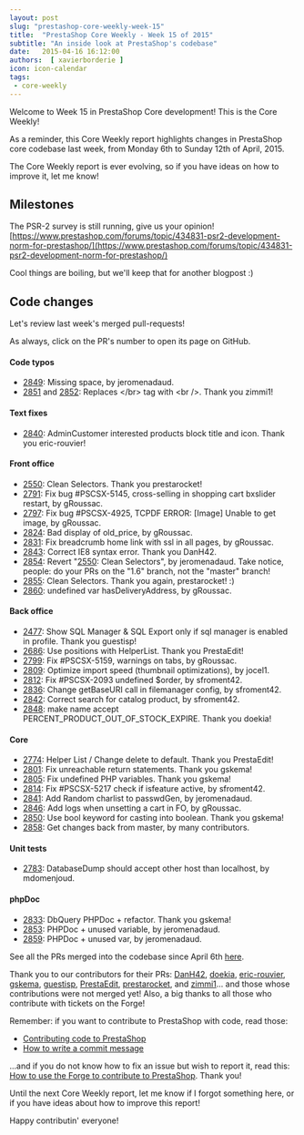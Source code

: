 ```yaml
---
layout: post
slug: "prestashop-core-weekly-week-15"
title:  "PrestaShop Core Weekly - Week 15 of 2015"
subtitle: "An inside look at PrestaShop's codebase"
date:   2015-04-16 16:12:00
authors:  [ xavierborderie ]
icon: icon-calendar
tags:
 - core-weekly
---
```


Welcome to Week 15 in PrestaShop Core development! This is the Core Weekly!

As a reminder, this Core Weekly report highlights changes in PrestaShop core codebase last week, from Monday 6th to Sunday 12th of April, 2015.

The Core Weekly report is ever evolving, so if you have ideas on how to improve it, let me know!

## Milestones

The PSR-2 survey is still running, give us your opinion! [https://www.prestashop.com/forums/topic/434831-psr2-development-norm-for-prestashop/](https://www.prestashop.com/forums/topic/434831-psr2-development-norm-for-prestashop/)

Cool things are boiling, but we'll keep that for another blogpost :)


## Code changes

Let's review last week's merged pull-requests!

As always, click on the PR's number to open its page on GitHub.

#### Code typos

 * [2849](https://github.com/PrestaShop/PrestaShop/pull/2849): Missing space, by jeromenadaud.
 * [2851](https://github.com/PrestaShop/PrestaShop/pull/2851) and [2852](https://github.com/PrestaShop/PrestaShop/pull/2852): Replaces &lt;/br&gt; tag with &lt;br&nbsp;/&gt;. Thank you zimmi1!
 
#### Text fixes

 * [2840](https://github.com/PrestaShop/PrestaShop/pull/2840): AdminCustomer interested products block title and icon. Thank you eric-rouvier!
 
#### Front office

 * [2550](https://github.com/PrestaShop/PrestaShop/pull/2550): Clean Selectors. Thank you prestarocket!
 * [2791](https://github.com/PrestaShop/PrestaShop/pull/2791): Fix bug #PSCSX-5145, cross-selling in shopping cart bxslider restart, by gRoussac.
 * [2797](https://github.com/PrestaShop/PrestaShop/pull/2797): Fix bug #PSCSX-4925, TCPDF ERROR: [Image] Unable to get image, by gRoussac.
 * [2824](https://github.com/PrestaShop/PrestaShop/pull/2824): Bad display of old_price, by gRoussac.
 * [2831](https://github.com/PrestaShop/PrestaShop/pull/2831): Fix breadcrumb home link with ssl in all pages, by gRoussac.
 * [2843](https://github.com/PrestaShop/PrestaShop/pull/2843): Correct IE8 syntax error. Thank you DanH42.
 * [2854](https://github.com/PrestaShop/PrestaShop/pull/2854): Revert "[2550](https://github.com/PrestaShop/PrestaShop/pull/2550): Clean Selectors", by jeromenadaud. Take notice, people: do your PRs on the "1.6" branch, not the "master" branch!
 * [2855](https://github.com/PrestaShop/PrestaShop/pull/2855): Clean Selectors. Thank you again, prestarocket! :)
 * [2860](https://github.com/PrestaShop/PrestaShop/pull/2860): undefined var hasDeliveryAddress, by gRoussac.
 
#### Back office

 * [2477](https://github.com/PrestaShop/PrestaShop/pull/2477): Show SQL Manager & SQL Export only if sql manager is enabled in profile. Thank you guestisp!
 * [2686](https://github.com/PrestaShop/PrestaShop/pull/2686): Use positions with HelperList. Thank you PrestaEdit!
 * [2799](https://github.com/PrestaShop/PrestaShop/pull/2799): Fix #PSCSX-5159, warnings on tabs, by gRoussac.
 * [2809](https://github.com/PrestaShop/PrestaShop/pull/2809): Optimize import speed (thumbnail optimizations), by jocel1.
 * [2812](https://github.com/PrestaShop/PrestaShop/pull/2812): Fix #PSCSX-2093 undefined $order, by sfroment42.
 * [2836](https://github.com/PrestaShop/PrestaShop/pull/2836): Change getBaseURI call in filemanager config, by sfroment42.
 * [2842](https://github.com/PrestaShop/PrestaShop/pull/2842): Correct search for catalog product, by sfroment42.
 * [2848](https://github.com/PrestaShop/PrestaShop/pull/2848): make name accept PERCENT_PRODUCT_OUT_OF_STOCK_EXPIRE. Thank you doekia!
 
#### Core

 * [2774](https://github.com/PrestaShop/PrestaShop/pull/2774): Helper List / Change delete to default. Thank you PrestaEdit!
 * [2801](https://github.com/PrestaShop/PrestaShop/pull/2801): Fix unreachable return statements. Thank you gskema!
 * [2805](https://github.com/PrestaShop/PrestaShop/pull/2805): Fix undefined PHP variables. Thank you gskema!
 * [2814](https://github.com/PrestaShop/PrestaShop/pull/2814): Fix #PSCSX-5217 check if isfeature active, by sfroment42.
 * [2841](https://github.com/PrestaShop/PrestaShop/pull/2841): Add Random charlist to passwdGen, by jeromenadaud.
 * [2846](https://github.com/PrestaShop/PrestaShop/pull/2846): Add logs when unsetting a cart in FO, by gRoussac.
 * [2850](https://github.com/PrestaShop/PrestaShop/pull/2850): Use bool keyword for casting into boolean. Thank you gskema!
 * [2858](https://github.com/PrestaShop/PrestaShop/pull/2858): Get changes back from master, by many contributors.
 
#### Unit tests

 * [2783](https://github.com/PrestaShop/PrestaShop/pull/2783): DatabaseDump should accept other host than localhost, by mdomenjoud.
 
#### phpDoc

 * [2833](https://github.com/PrestaShop/PrestaShop/pull/2833): DbQuery PHPDoc + refactor. Thank you gskema!
 * [2853](https://github.com/PrestaShop/PrestaShop/pull/2853): PHPDoc + unused variable, by jeromenadaud.
 * [2859](https://github.com/PrestaShop/PrestaShop/pull/2859): PHPDoc + unused var, by jeromenadaud.
 

See all the PRs merged into the codebase since April 6th [here](https://github.com/PrestaShop/PrestaShop/pulls?q=is%3Apr+merged%3A%3E2015-04-06+is%3Aclosed).

Thank you to our contributors for their PRs: [DanH42](https://github.com/DanH42), [doekia](https://github.com/doekia), [eric-rouvier](https://github.com/eric-rouvier), [gskema](https://github.com/gskema), [guestisp](https://github.com/guestisp), [PrestaEdit](https://github.com/PrestaEdit), [prestarocket](https://github.com/prestarocket), and [zimmi1](https://github.com/zimmi1)... and those whose contributions were not merged yet! Also, a big thanks to all those who contribute with tickets on the Forge!

Remember: if you want to contribute to PrestaShop with code, read those:

 * [Contributing code to PrestaShop](http://doc.prestashop.com/display/PS16/Contributing+code+to+PrestaShop)
 * [How to write a commit message](http://doc.prestashop.com/display/PS16/How+to+write+a+commit+message)

...and if you do not know how to fix an issue but wish to report it, read this: [How to use the Forge to contribute to PrestaShop](http://doc.prestashop.com/display/PS16/How+to+use+the+Forge+to+contribute+to+PrestaShop). Thank you!

Until the next Core Weekly report, let me know if I forgot something here, or if you have ideas about how to improve this report!

Happy contributin' everyone!
